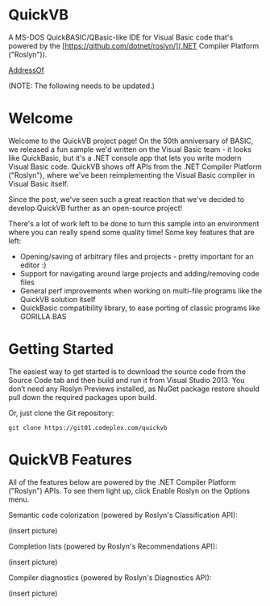 # QuickVB

A MS-DOS QuickBASIC/QBasic-like IDE for Visual Basic code that's powered by the  [https://github.com/dotnet/roslyn/](.NET Compiler Platform ("Roslyn")).

[AddressOf](http://addressof.com)

(NOTE: The following needs to be updated.)

# Welcome

Welcome to the QuickVB project page! On the 50th anniversary of BASIC, we released a fun sample we'd written on the Visual Basic team - it looks like QuickBasic, but it's a .NET console app that lets you write modern Visual Basic code. QuickVB shows off APIs from the .NET Compiler Platform ("Roslyn"), where we've been reimplementing the Visual Basic compiler in Visual Basic itself.

Since the post, we've seen such a great reaction that we've decided to develop QuickVB further as an open-source project!

There's a lot of work left to be done to turn this sample into an environment where you can really spend some quality time! Some key features that are left: 

* Opening/saving of arbitrary files and projects - pretty important for an editor :)
* Support for navigating around large projects and adding/removing code files
* General perf improvements when working on multi-file programs like the QuickVB solution itself
* QuickBasic compatibility library, to ease porting of classic programs like GORILLA.BAS

# Getting Started

The easiest way to get started is to download the source code from the Source Code tab and then build and run it from Visual Studio 2013. You don’t need any Roslyn Previews installed, as NuGet package restore should pull down the required packages upon build.

Or, just clone the Git repository:

    git clone https://git01.codeplex.com/quickvb

# QuickVB Features

All of the features below are powered by the .NET Compiler Platform ("Roslyn") APIs. To see them light up, click Enable Roslyn on the Options menu.

Semantic code colorization (powered by Roslyn's Classification API):

(insert picture)

Completion lists (powered by Roslyn's Recommendations API):

(insert picture)

Compiler diagnostics (powered by Roslyn's Diagnostics API):

(insert picture)
